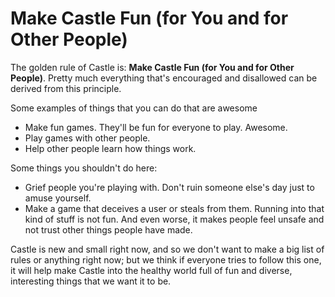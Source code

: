 # Make Castle Fun (for You and for Other People)

The golden rule of Castle is: **Make Castle Fun (for You and for Other People)**. Pretty much everything that's encouraged and disallowed can be derived from this principle.

Some examples of things that you can do that are awesome
  * Make fun games. They'll be fun for everyone to play. Awesome.
  * Play games with other people. 
  * Help other people learn how things work.

Some things you shouldn't do here:
  * Grief people you're playing with. Don't ruin someone else's day just to amuse yourself.
  * Make a game that deceives a user or steals from them. Running into that kind of stuff is not fun. And even worse, it makes people feel unsafe and not trust other things people have made.

Castle is new and small right now, and so we don't want to make a big list of rules or anything right now; but we think if everyone tries to follow this one, it will help make Castle into the healthy world full of fun and diverse, interesting things that we want it to be.